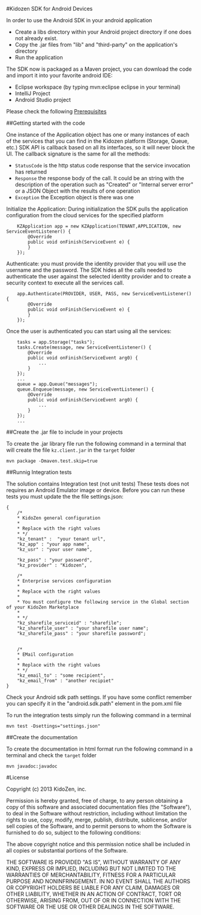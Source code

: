 #Kidozen SDK for Android Devices

In order to use the Android SDK in your android application

- Create a libs directory within your Android project directory if one does not already exist.
- Copy the .jar files from "lib" and "third-party" on the application's directory
- Run the application

The SDK now is packaged as a Maven project, you can download the code and import it into your favorite android IDE:

- Eclipse workspace (by typing mvn:eclipse eclipse in your terminal)
- IntelliJ Project
- Android Studio project 

Please check the following [Prerequisites](https://code.google.com/p/maven-android-plugin/wiki/GettingStarted)



##Getting started with the code

One instance of the Application object has one or many instances of each of the services that you can find in the Kidozen platform (Storage, Queue, etc.) SDK API is callback based on all its interfaces, so it will never block the UI. The callback signature is the same for all the methods: 

- `StatusCode` is the http status code response that the service invocation has returned
- `Response` the response body of the call. It could be an string with the description of the operation such as "Created" or "Internal server error" or a JSON Object with the results of one operation
- `Exception` the Exception object is there was one

Initialize the Application: During initialization the SDK pulls the application configuration from the cloud services for the specified platform
  	
		KZApplication app = new KZApplication(TENANT,APPLICATION, new ServiceEventListener() {
			@Override
			public void onFinish(ServiceEvent e) {
			}
		});

Authenticate: you must provide the identity provider that you will use the username and the password. The SDK hides all the calls needed to authenticate the user against the selected identity provider and to create a security context to execute all the services call. 

		app.Authenticate(PROVIDER, USER, PASS, new ServiceEventListener() {
			@Override
			public void onFinish(ServiceEvent e) {
			}
		});

Once the user is authenticated you can start using all the services:

		tasks = app.Storage("tasks");
		tasks.Create(message, new ServiceEventListener() {
			@Override
			public void onFinish(ServiceEvent arg0) {
				...
			}
		});
		...
		queue = app.Queue("messages");
		queue.Enqueue(message, new ServiceEventListener() {
			@Override
			public void onFinish(ServiceEvent arg0) {
				...
			}
		});
		...

##Create the .jar file to include in your projects

To create the .jar library file run the following command in a terminal that will create the file `kz.client.jar` in the `target` folder

    mvn package -Dmaven.test.skip=true


##Runnig Integration tests

The solution contains Integration test (not unit tests) These tests does not requires an Android Emulator image or device.
Before you can run these tests you must update the the file settings.json:

	{
		/*
		* KidoZen general configuration
		*
		* Replace with the right values
		* */
		"kz_tenant" :  "your tenant url",
		"kz_app" : "your app name",
		"kz_usr" : "your user name",
		
		"kz_pass" : "your password",
		"kz_provider" : "Kidozen",
		
		/*
		* Enterprise services configuration
		*
		* Replace with the right values
		*
		* You must configure the following service in the Global section of your KidoZen Marketplace
		*
		* */
		"kz_sharefile_serviceid" : "sharefile";
		"kz_sharefile_user" : "your sharefile user name";
		"kz_sharefile_pass" : "your sharefile password";
		
		
		/*
		* EMail configuration
		*
		* Replace with the right values
		* */
		"kz_email_to" : "some recipient",
		"kz_email_from" : "another recipiet"
	}

Check your Android sdk path settings. If you have some conflict remember you can specify it in the "android.sdk.path" 
element in the pom.xml file 

To run the integration tests simply run the following command in a terminal

	mvn test -Dsettings="settings.json"

##Create the documentation

To create the documentation in html format run the following command in a terminal and check the  `target` folder

    mvn javadoc:javadoc



#License 

Copyright (c) 2013 KidoZen, inc.

Permission is hereby granted, free of charge, to any person obtaining a copy
of this software and associated documentation files (the "Software"), to deal
in the Software without restriction, including without limitation the rights
to use, copy, modify, merge, publish, distribute, sublicense, and/or sell
copies of the Software, and to permit persons to whom the Software is
furnished to do so, subject to the following conditions:

The above copyright notice and this permission notice shall be included in
all copies or substantial portions of the Software.

THE SOFTWARE IS PROVIDED "AS IS", WITHOUT WARRANTY OF ANY KIND, EXPRESS OR
IMPLIED, INCLUDING BUT NOT LIMITED TO THE WARRANTIES OF MERCHANTABILITY,
FITNESS FOR A PARTICULAR PURPOSE AND NONINFRINGEMENT. IN NO EVENT SHALL THE
AUTHORS OR COPYRIGHT HOLDERS BE LIABLE FOR ANY CLAIM, DAMAGES OR OTHER
LIABILITY, WHETHER IN AN ACTION OF CONTRACT, TORT OR OTHERWISE, ARISING FROM,
OUT OF OR IN CONNECTION WITH THE SOFTWARE OR THE USE OR OTHER DEALINGS IN
THE SOFTWARE.

